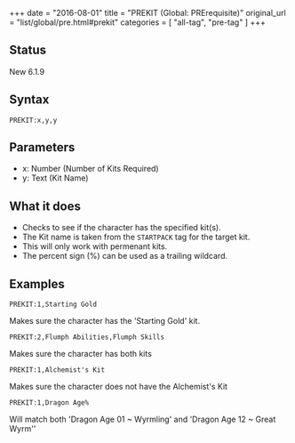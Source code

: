 +++
date = "2016-08-01"
title = "PREKIT (Global: PRErequisite)"
original_url = "list/global/pre.html#prekit"
categories = [ "all-tag", "pre-tag" ]
+++

## Status

New 6.1.9

## Syntax

`PREKIT:x,y,y`

## Parameters

-   x: Number (Number of Kits Required)
-   y: Text (Kit Name)



What it does
------------

-   Checks to see if the character has the specified kit(s).
-   The Kit name is taken from the `STARTPACK` tag for the target kit.
-   This will only work with permenant kits.
-   The percent sign (%) can be used as a trailing wildcard.

Examples
--------

`PREKIT:1,Starting Gold`

Makes sure the character has the 'Starting Gold' kit.

`PREKIT:2,Flumph Abilities,Flumph Skills`

Makes sure the character has both kits

`PREKIT:1,Alchemist's Kit`

Makes sure the character does not have the Alchemist's Kit

`PREKIT:1,Dragon Age%`

Will match both 'Dragon Age 01 \~ Wyrmling' and 'Dragon Age 12 \~ Great
Wyrm''

